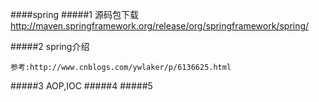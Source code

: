 ####spring
#####1 源码包下载
     http://maven.springframework.org/release/org/springframework/spring/
     
#####2 spring介绍

    参考:http://www.cnblogs.com/ywlaker/p/6136625.html
#####3 AOP,IOC
#####4 
#####5 



